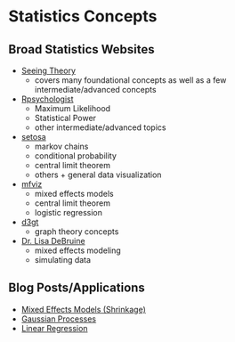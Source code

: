 # Statistics Concepts

## Broad Statistics Websites

- [Seeing Theory](https://seeing-theory.brown.edu/)
  - covers many foundational concepts as well as a few intermediate/advanced concepts
- [Rpsychologist](https://rpsychologist.com/viz)
  - Maximum Likelihood
  - Statistical Power
  - other intermediate/advanced topics
- [setosa](http://setosa.io/#/)
  - markov chains
  - conditional probability
  - central limit theorem
  - others + general data visualization
- [mfviz](http://mfviz.com/#projects)
  - mixed effects models
  - central limit theorem
  - logistic regression
- [d3gt](https://d3gt.com/index.html)
  - graph theory concepts
- [Dr. Lisa DeBruine](https://shiny.psy.gla.ac.uk/debruine/)
  - mixed effects modeling
  - simulating data

## Blog Posts/Applications

- [Mixed Effects Models (Shrinkage)](http://m-clark.github.io/posts/2019-05-14-shrinkage-in-mixed-models/)
- [Gaussian Processes](https://distill.pub/2019/visual-exploration-gaussian-processes/)
- [Linear Regression](https://observablehq.com/@tmcw/bring-your-own-doodles-linear-regression)
